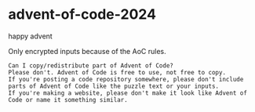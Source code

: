 # advent-of-code-2024
happy advent 

Only encrypted inputs because of the AoC rules.
```
Can I copy/redistribute part of Advent of Code? 
Please don't. Advent of Code is free to use, not free to copy.
If you're posting a code repository somewhere, please don't include
parts of Advent of Code like the puzzle text or your inputs.
If you're making a website, please don't make it look like Advent of Code or name it something similar.
```
